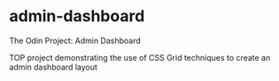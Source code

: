 # admin-dashboard
The Odin Project: Admin Dashboard

TOP project demonstrating the use of CSS Grid techniques to create an admin dashboard layout
